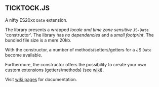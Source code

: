 ## TICKTOCK.JS

A nifty ES20xx `Date` extension.

The library presents a wrapped *locale and time zone sensitive* `JS-Date` 'constructor'. The library has *no dependencies* 
and a *small footprint*. The bundled file size is a mere 20kb.

With the constructor, a number of methods/setters/getters for a JS `Date` become available. 

Furthermore, the constructor offers the possibility to create your own custom extensions (getters/methods) 
(see [wiki](https://github.com/KooiInc/ticktock.js/wiki/The-TickTock-%27constructor%27-and-its-static-extensions#customExtensions)).

Visit [wiki pages](https://github.com/KooiInc/ticktock.js/wiki) for documentation.

